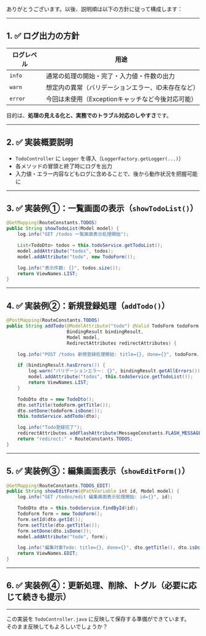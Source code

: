 ありがとうございます。以後、説明順は以下の方針に従って構成します：

---

## 1. ✅ ログ出力の方針

| ログレベル | 用途 |
|------------|------|
| `info`     | 通常の処理の開始・完了・入力値・件数の出力 |
| `warn`     | 想定内の異常（バリデーションエラー、ID未存在など） |
| `error`    | 今回は未使用（Exceptionキャッチなど今後対応可能） |

目的は、**処理の見える化と、実務でのトラブル対応のしやすさ**です。

---

## 2. ✅ 実装概要説明

- `TodoController` に `Logger` を導入（`LoggerFactory.getLogger(...)`）
- 各メソッドの冒頭と終了時にログを出力
- 入力値・エラー内容などもログに含めることで、後から動作状況を把握可能に

---

## 3. ✅ 実装例①：一覧画面の表示（`showTodoList()`）

```java
@GetMapping(RouteConstants.TODOS)
public String showTodoList(Model model) {
    log.info("GET /todos 一覧画面表示処理開始");

    List<TodoDto> todos = this.todoService.getTodoList();
    model.addAttribute("todos", todos);
    model.addAttribute("todo", new TodoForm());

    log.info("表示件数: {}", todos.size());
    return ViewNames.LIST;
}
```

---

## 4. ✅ 実装例②：新規登録処理（`addTodo()`）

```java
@PostMapping(RouteConstants.TODOS)
public String addTodo(@ModelAttribute("todo") @Valid TodoForm todoForm,
                      BindingResult bindingResult,
                      Model model,
                      RedirectAttributes redirectAttributes) {

    log.info("POST /todos 新規登録処理開始: title={}, done={}", todoForm.getTitle(), todoForm.isDone());

    if (bindingResult.hasErrors()) {
        log.warn("バリデーションエラー: {}", bindingResult.getAllErrors());
        model.addAttribute("todos", this.todoService.getTodoList());
        return ViewNames.LIST;
    }

    TodoDto dto = new TodoDto();
    dto.setTitle(todoForm.getTitle());
    dto.setDone(todoForm.isDone());
    this.todoService.addTodo(dto);

    log.info("Todo登録完了");
    redirectAttributes.addFlashAttribute(MessageConstants.FLASH_MESSAGE, MessageConstants.TODO_ADDED);
    return "redirect:" + RouteConstants.TODOS;
}
```

---

## 5. ✅ 実装例③：編集画面表示（`showEditForm()`）

```java
@GetMapping(RouteConstants.TODOS_EDIT)
public String showEditForm(@PathVariable int id, Model model) {
    log.info("GET /todos/edit 編集画面表示処理開始: id={}", id);

    TodoDto dto = this.todoService.findById(id);
    TodoForm form = new TodoForm();
    form.setId(dto.getId());
    form.setTitle(dto.getTitle());
    form.setDone(dto.isDone());
    model.addAttribute("todo", form);

    log.info("編集対象Todo: title={}, done={}", dto.getTitle(), dto.isDone());
    return ViewNames.EDIT;
}
```

---

## 6. ✅ 実装例④：更新処理、削除、トグル（必要に応じて続きも提示）

---

この実装を `TodoController.java` に反映して保存する準備ができています。  
そのまま反映してもよろしいでしょうか？